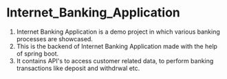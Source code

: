 # Internet_Banking_Application
1. Internet Banking Application is a demo project in which various banking processes are showcased.
2. This is the backend of Internet Banking Application made with the help of spring boot.
3. It contains API's to access customer related data, to perform banking transactions like deposit and withdrwal etc.


